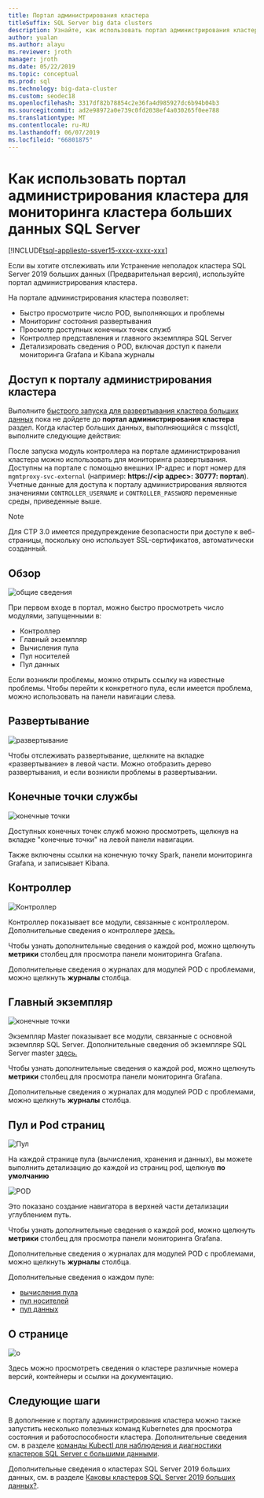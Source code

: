 ```yaml
---
title: Портал администрирования кластера
titleSuffix: SQL Server big data clusters
description: Узнайте, как использовать портал администрирования кластера для мониторинга кластеров SQL Server 2019 больших данных (Предварительная версия).
author: yualan
ms.author: alayu
ms.reviewer: jroth
manager: jroth
ms.date: 05/22/2019
ms.topic: conceptual
ms.prod: sql
ms.technology: big-data-cluster
ms.custom: seodec18
ms.openlocfilehash: 3317df82b78854c2e36fa4d985927dc6b94b04b3
ms.sourcegitcommit: ad2e98972a0e739c0fd2038ef4a030265f0ee788
ms.translationtype: MT
ms.contentlocale: ru-RU
ms.lasthandoff: 06/07/2019
ms.locfileid: "66801875"
---
```

# <a name="how-to-use-the-cluster-administration-portal-to-monitor-a-sql-server-big-data-cluster"></a>Как использовать портал администрирования кластера для мониторинга кластера больших данных SQL Server

[!INCLUDE[tsql-appliesto-ssver15-xxxx-xxxx-xxx](../includes/tsql-appliesto-ssver15-xxxx-xxxx-xxx.md)]

Если вы хотите отслеживать или Устранение неполадок кластера SQL Server 2019 больших данных (Предварительная версия), используйте портал администрирования кластера.

На портале администрирования кластера позволяет:
- Быстро просмотрите число POD, выполняющих и проблемы
- Мониторинг состояния развертывания
- Просмотр доступных конечных точек служб
- Контроллер представления и главного экземпляра SQL Server
- Детализировать сведения о POD, включая доступ к панели мониторинга Grafana и Kibana журналы

## <a name="access-the-cluster-administration-portal"></a>Доступ к порталу администрирования кластера

Выполните [быстрого запуска для развертывания кластера больших данных](quickstart-big-data-cluster-deploy.md) пока не дойдете до **портал администрирования кластера** раздел. Когда кластер больших данных, выполняющийся с mssqlctl, выполните следующие действия:

После запуска модуль контроллера на портале администрирования кластера можно использовать для мониторинга развертывания. Доступны на портале с помощью внешних IP-адрес и порт номер для `mgmtproxy-svc-external` (например: **https://\<ip адрес\>: 30777: портал**). Учетные данные для доступа к порталу администрирования являются значениями `CONTROLLER_USERNAME` и `CONTROLLER_PASSWORD` переменные среды, приведенные выше.

> [!NOTE]
> Для CTP 3.0 имеется предупреждение безопасности при доступе к веб-страницы, поскольку оно использует SSL-сертификатов, автоматически созданный.

## <a name="overview"></a>Обзор

![общие сведения](./media/cluster-admin-portal/portal-overview.png)

При первом входе в портал, можно быстро просмотреть число модулями, запущенными в:
- Контроллер
- Главный экземпляр
- Вычисления пула
- Пул носителей
- Пул данных

Если возникли проблемы, можно открыть ссылку на известные проблемы. Чтобы перейти к конкретного пула, если имеется проблема, можно использовать на панели навигации слева.

## <a name="deployment"></a>Развертывание

![развертывание](./media/cluster-admin-portal/portal-deployment.png)

Чтобы отслеживать развертывание, щелкните на вкладке «развертывание» в левой части. Можно отобразить дерево развертывания, и если возникли проблемы в развертывании.

## <a name="service-endpoints"></a>Конечные точки службы

![конечные точки](./media/cluster-admin-portal/portal-endpoints.png)

Доступных конечных точек служб можно просмотреть, щелкнув на вкладке "конечные точки" на левой панели навигации.

Также включены ссылки на конечную точку Spark, панели мониторинга Grafana, и записывает Kibana.

## <a name="controller"></a>Контроллер

![Контроллер](./media/cluster-admin-portal/portal-controller.png)

Контроллер показывает все модули, связанные с контроллером. Дополнительные сведения о контроллере [здесь.](concept-controller.md)

Чтобы узнать дополнительные сведения о каждой pod, можно щелкнуть **метрики** столбец для просмотра панели мониторинга Grafana.

Дополнительные сведения о журналах для модулей POD с проблемами, можно щелкнуть **журналы** столбца.

## <a name="master-instance"></a>Главный экземпляр

![конечные точки](./media/cluster-admin-portal/portal-master.png)

Экземпляр Master показывает все модули, связанные с основной экземпляр SQL Server. Дополнительные сведения об экземпляре SQL Server master [здесь.](concept-master-instance.md)

Чтобы узнать дополнительные сведения о каждой pod, можно щелкнуть **метрики** столбец для просмотра панели мониторинга Grafana.

Дополнительные сведения о журналах для модулей POD с проблемами, можно щелкнуть **журналы** столбца.

## <a name="pool-and-pod-pages"></a>Пул и Pod страниц

![Пул](./media/cluster-admin-portal/portal-data-pool.png)

На каждой странице пула (вычисления, хранения и данных), вы можете выполнить детализацию до каждой из страниц pod, щелкнув **по умолчанию**

![POD](./media/cluster-admin-portal/portal-data-default-pool.png)

Это показано создание навигатора в верхней части детализации углублением путь.

Чтобы узнать дополнительные сведения о каждой pod, можно щелкнуть **метрики** столбец для просмотра панели мониторинга Grafana.

Дополнительные сведения о журналах для модулей POD с проблемами, можно щелкнуть **журналы** столбца.

Дополнительные сведения о каждом пуле:
- [вычисления пула](concept-compute-pool.md)
- [пул носителей](concept-storage-pool.md)
- [пул данных](concept-data-pool.md)

## <a name="about-page"></a>О странице

![о](./media/cluster-admin-portal/portal-about.png)

Здесь можно просмотреть сведения о кластере различные номера версий, контейнеры и ссылки на документацию.

## <a name="next-steps"></a>Следующие шаги

В дополнение к порталу администрирования кластера можно также запустить несколько полезных команд Kubernetes для просмотра состояния и работоспособности кластера. Дополнительные сведения см. в разделе [команды Kubectl для наблюдения и диагностики кластеров SQL Server с большими данными](cluster-troubleshooting-commands.md).

Дополнительные сведения о кластерах SQL Server 2019 больших данных, см. в разделе [Каковы кластеров SQL Server 2019 больших данных?](big-data-cluster-overview.md).

